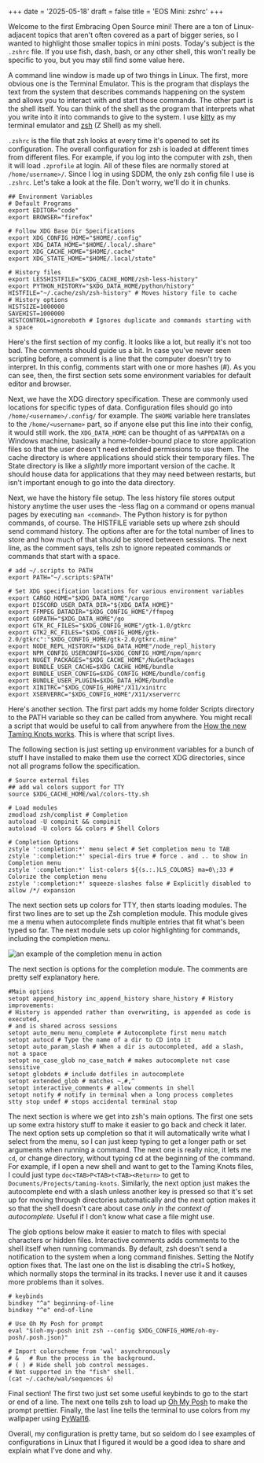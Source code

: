 +++
date = '2025-05-18'
draft = false
title = 'EOS Mini: zshrc'
+++

Welcome to the first Embracing Open Source mini! There are a ton of Linux-adjacent topics that aren't often covered as a part of bigger series, so I wanted to highlight those smaller topics in mini posts. Today's subject is the `.zshrc` file. If you use fish, dash, bash, or any other shell, this won't really be specific to you, but you may still find some value here.

A command line window is made up of two things in Linux. The first, more obvious one is the Terminal Emulator. This is the program that displays the text from the system that describes commands happening on the system and allows you to interact with and start those commands. The other part is the shell itself. You can think of the shell as the program that interprets what you write into it into commands to give to the system. I use [kitty](https://sw.kovidgoyal.net/kitty/) as my terminal emulator and [zsh](https://zsh.sourceforge.io/) (Z Shell) as my shell.

`.zshrc` is the file that zsh looks at every time it's opened to set its configuration. The overall configuration for zsh is loaded at different times from different files. For example, if you log into the computer with zsh, then it will load `.zprofile` at login. All of these files are normally stored at `/home/username>/`. Since I log in using SDDM, the only zsh config file I use is `.zshrc`. Let's take a look at the file. Don't worry, we'll do it in chunks.

```shell
## Environment Variables
# Default Programs
export EDITOR="code"
export BROWSER="firefox"

# Follow XDG Base Dir Specifications
export XDG_CONFIG_HOME="$HOME/.config"
export XDG_DATA_HOME="$HOME/.local/.share"
export XDG_CACHE_HOME="$HOME/.cache"
export XDG_STATE_HOME="$HOME/.local/state"

# History files
export LESSHISTFILE="$XDG_CACHE_HOME/zsh-less-history"
export PYTHON_HISTORY="$XDG_DATA_HOME/python/history"
HISTFILE="~/.cache/zsh/zsh-history" # Moves history file to cache
# History options
HISTSIZE=1000000
SAVEHIST=1000000
HISTCONTROL=ignoreboth # Ignores duplicate and commands starting with a space
```

Here's the first section of my config. It looks like a lot, but really it's not too bad. The comments should guide us a bit. In case you've never seen scripting before, a comment is a line that the computer doesn't try to interpret. In this config, comments start with one or more hashes (#). As you can see, then, the first section sets some environment variables for default editor and browser.

Next, we have the XDG directory specification. These are commonly used locations for specific types of data. Configuration files should go into `/home/<username>/.config/` for example. The `$HOME` variable here translates to the `/home/<username>` part, so if anyone else put this line into their config, it would still work. the `XDG_DATA_HOME` can be thought of as `%APPDATA%` on a Windows machine, basically a home-folder-bound place to store application files so that the user doesn't need extended permissions to use them. The cache directory is where applications should stick their temporary files. The State directory is like a *slightly* more important version of the cache. It should house data for applications that they may need between restarts, but isn't important enough to go into the data directory.

Next, we have the history file setup. The less history file stores output history anytime the user uses the -less flag on a command or opens manual pages by executing `man <command>`. The Python history is for python commands, of course. The HISTFILE variable sets up where zsh should send command history. The options after are for the total number of lines to store and how much of that should be stored between sessions. The next line, as the comment says, tells zsh to ignore repeated commands or commands that start with a space.

```shell
# add ~/.scripts to PATH
export PATH="~/.scripts:$PATH"

# Set XDG specification locations for various environment variables
export CARGO_HOME="$XDG_DATA_HOME"/cargo
export DISCORD_USER_DATA_DIR="${XDG_DATA_HOME}"
export FFMPEG_DATADIR="$XDG_CONFIG_HOME"/ffmpeg
export GOPATH="$XDG_DATA_HOME"/go
export GTK_RC_FILES="$XDG_CONFIG_HOME"/gtk-1.0/gtkrc
export GTK2_RC_FILES="$XDG_CONFIG_HOME/gtk-2.0/gtkrc":"$XDG_CONFIG_HOME/gtk-2.0/gtkrc.mine"
export NODE_REPL_HISTORY="$XDG_DATA_HOME"/node_repl_history
export NPM_CONFIG_USERCONFIG=$XDG_CONFIG_HOME/npm/npmrc
export NUGET_PACKAGES="$XDG_CACHE_HOME"/NuGetPackages
export BUNDLE_USER_CACHE=$XDG_CACHE_HOME/bundle
export BUNDLE_USER_CONFIG=$XDG_CONFIG_HOME/bundle/config
export BUNDLE_USER_PLUGIN=$XDG_DATA_HOME/bundle
export XINITRC="$XDG_CONFIG_HOME"/X11/xinitrc
export XSERVERRC="$XDG_CONFIG_HOME"/X11/xserverrc
```

Here's another section. The first part adds my home folder Scripts directory to the PATH variable so they can be called from anywhere. You might recall a script that would be useful to call from anywhere from the [How the new Taming Knots works](/content/posts/2025-05-16-newsite). This is where that script lives.

The following section is just setting up environment variables for a bunch of stuff I have installed to make them use the correct XDG directories, since not all programs follow the specification.

```shell
# Source external files
## add wal colors support for TTY
source $XDG_CACHE_HOME/wal/colors-tty.sh

# Load modules
zmodload zsh/complist # Completion
autoload -U compinit && compinit
autoload -U colors && colors # Shell Colors

# Completion Options
zstyle ':completion:*' menu select # Set completion menu to TAB
zstyle ':completion:*' special-dirs true # force . and .. to show in Completion menu
zstyle ':completion:*' list-colors ${(s.:.)LS_COLORS} ma=0\;33 # Colorize the completion menu
zstyle ':completion:*' squeeze-slashes false # Explicitly disabled to allow /*/ expansion
```

The next section sets up colors for TTY, then starts loading modules. The first two lines are to set up the Zsh completion module. This module gives me a menu when autocomplete finds multiple entries that fit what's been typed so far. The next module sets up color highlighting for commands, including the completion menu.

![an example of the completion menu in action](/2025-05-18-16-25-24-image.png)

The next section is options for the completion module. The comments are pretty self explanatory here.

```shell
#Main options
setopt append_history inc_append_history share_history # History improvements:
# History is appended rather than overwriting, is appended as code is executed, 
# and is shared across sessions
setopt auto_menu menu_complete # Autocomplete first menu match
setopt autocd # Type the name of a dir to CD into it
setopt auto_param_slash # When a dir is autocompleted, add a slash, not a space
setopt no_case_glob no_case_match # makes autocomplete not case sensitive
setopt globdots # include dotfiles in autocomplete
setopt extended_glob # matches ~,#,^
setopt interactive_comments # allow comments in shell
setopt notify # notify in terminal when a long process completes
stty stop undef # stops accidental terminal stop
```

The next section is where we get into zsh's main options. The first one sets up some extra history stuff to make it easier to go back and check it later. The next option sets up completion so that it will automatically write what I select from the menu, so I can just keep typing to get a longer path or set arguments when running a command. The next one is really nice, it lets me `cd`, or change directory, without typing cd at the beginning of the command. For example, if I open a new shell and want to get to the Taming Knots files, I could just type `doc<TAB>P<TAB>t<TAB><Return>` to get to `Documents/Projects/taming-knots`. Similarly, the next option just makes the autocomplete end with a slash unless another key is pressed so that it's set up for moving through directories automatically and the next option makes it so that the shell doesn't care about case *only in the context of autocomplete*. Useful if I don't know what case a file might use.

The glob options below make it easier to match to files with special characters or hidden files. Interactive comments adds comments to the shell itself when running commands. By default, zsh doesn't send a notification to the system when a long command finishes. Setting the Notify option fixes that. The last one on the list is disabling the ctrl+S hotkey, which normally stops the terminal in its tracks. I never use it and it causes more problems than it solves.

```shell
# keybinds 
bindkey "^a" beginning-of-line
bindkey "^e" end-of-line

# Use Oh My Posh for prompt
eval "$(oh-my-posh init zsh --config $XDG_CONFIG_HOME/oh-my-posh/.posh.json)"

# Import colorscheme from 'wal' asynchronously
# &   # Run the process in the background.
# ( ) # Hide shell job control messages.
# Not supported in the "fish" shell.
(cat ~/.cache/wal/sequences &)
```

Final section! The first two just set some useful keybinds to go to the start or end of a line. The next one tells zsh to load up [Oh My Posh](https://ohmyposh.dev/) to make the prompt prettier. Finally, the last line tells the terminal to use colors from my wallpaper using [PyWal16](https://github.com/eylles/pywal16). 

Overall, my configuration is pretty tame, but so seldom do I see examples of configurations in Linux that I figured it would be a good idea to share and explain what I've done and why.
